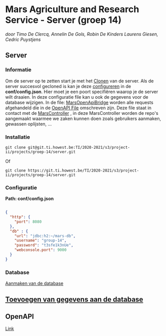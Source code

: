 # Mars Agriculture and Research Service - Server (groep 14)

*door Timo De Clercq, Annelin De Gols, Robin De Kinders Laurens Giesen, Cedric Puystjens*

## Server

### Informatie

Om de server op te zetten start je met het [Clonen](#installatie) van de server. Als de server succesvol gecloned is kan
je deze [configureren](#configuratie) in de **conf/config.json**. Hier moet je een poort specifiëren waarop je de server
wilt draaien. In deze configuratie file kan u ook de gegevens voor de database wijzigen. In de
file: [MarsOpenApiBridge](https://git.ti.howest.be/TI/2020-2021/s3/project-ii/projects/groep-14/server/-/blob/master/src/main/java/be/howest/ti/mars/webserver/MarsOpenApiBridge.java)
worden alle requests afgehandeld die in
de [OpenAPI File](https://git.ti.howest.be/TI/2020-2021/s3/project-ii/projects/groep-14/server/-/blob/master/src/main/resources/openapi-group-14.yaml)
omschreven zijn. Deze file staat in contact met
de [MarsController](https://git.ti.howest.be/TI/2020-2021/s3/project-ii/projects/groep-14/server/-/blob/master/src/main/java/be/howest/ti/mars/logic/controller/MarsController.java)
, in deze MarsController worden de repo's aangemaakt waarmee we zaken kunnen doen zoals gebruikers aanmaken, gewassen
oplijsten, ...
<br>

### Installatie

```
git clone git@git.ti.howest.be:TI/2020-2021/s3/project-ii/projects/groep-14/server.git

```

Of

``` 
git clone https://git.ti.howest.be/TI/2020-2021/s3/project-ii/projects/groep-14/server.git

```

### Configuratie

**Path: conf/config.json**

```json

{
  "http": {
    "port": 8080
  },
  "db" : {
    "url": "jdbc:h2:~/mars-db",
    "username": "group-14",
    "password": "t3sfe1k3nUe",
    "webconsole.port": 9000
  }
}

```

### Database

[Aanmaken van de database](https://git.ti.howest.be/TI/2020-2021/s3/project-ii/projects/groep-14/server/-/blob/master/src/main/resources/databaseStructure.sql)

[Toevoegen van gegevens aan de database](https://git.ti.howest.be/TI/2020-2021/s3/project-ii/projects/groep-14/server/-/blob/master/src/main/resources/populateDatabase.sql)
---

## OpenAPI

[Link](https://git.ti.howest.be/TI/2020-2021/s3/project-ii/projects/groep-14/server/-/blob/master/src/main/resources/openapi-group-14.yaml)